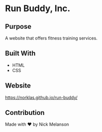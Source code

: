 # Run Buddy, Inc.

## Purpose

A website that offers fitness training services.

## Built With

- HTML
- CSS

## Website

https://norklas.github.io/run-buddy/

## Contribution

Made with ❤️ by Nick Melanson
